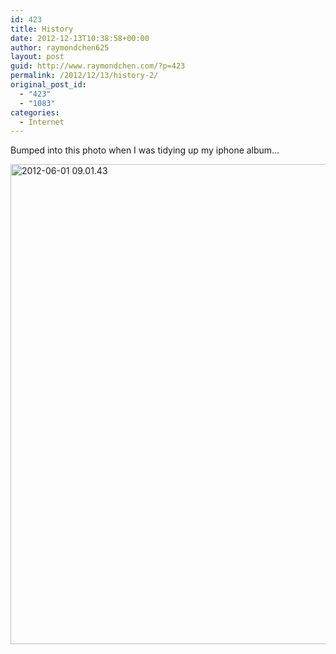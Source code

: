 ```yaml
---
id: 423
title: History
date: 2012-12-13T10:38:58+00:00
author: raymondchen625
layout: post
guid: http://www.raymondchen.com/?p=423
permalink: /2012/12/13/history-2/
original_post_id:
  - "423"
  - "1083"
categories:
  - Internet
---
```

Bumped into this photo when I was tidying up my iphone album&#8230;

<a href="http://www.raymondchen.com/?attachment_id=424" rel="attachment wp-att-424"><img class="alignleft size-full wp-image-424" alt="2012-06-01 09.01.43" src="http://www.raymondchen.com/wp-content/uploads/2012/12/2012-06-01-09.01.43.jpg" width="1024" height="768" /></a>